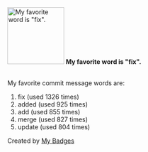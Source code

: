 <img src="https://my-badges.github.io/my-badges/favorite-word.png" alt="My favorite word is &quot;fix&quot;." title="My favorite word is &quot;fix&quot;." width="128">
<strong>My favorite word is &quot;fix&quot;.</strong>
<br><br>

My favorite commit message words are:

1. fix (used 1326 times)
2. added (used 925 times)
3. add (used 855 times)
4. merge (used 827 times)
5. update (used 804 times)


Created by <a href="https://github.com/my-badges/my-badges">My Badges</a>